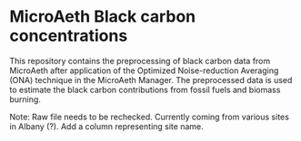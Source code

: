 # MicroAeth Black carbon concentrations
This repository contains the preprocessing of black carbon data from MicroAeth after application of the Optimized Noise-reduction Averaging (ONA) technique in the MicroAeth Manager. The preprocessed data is used to estimate the black carbon contributions from fossil fuels and biomass burning. 

Note: Raw file needs to be rechecked. Currently coming from various sites in Albany (?). Add a column representing site name. 
